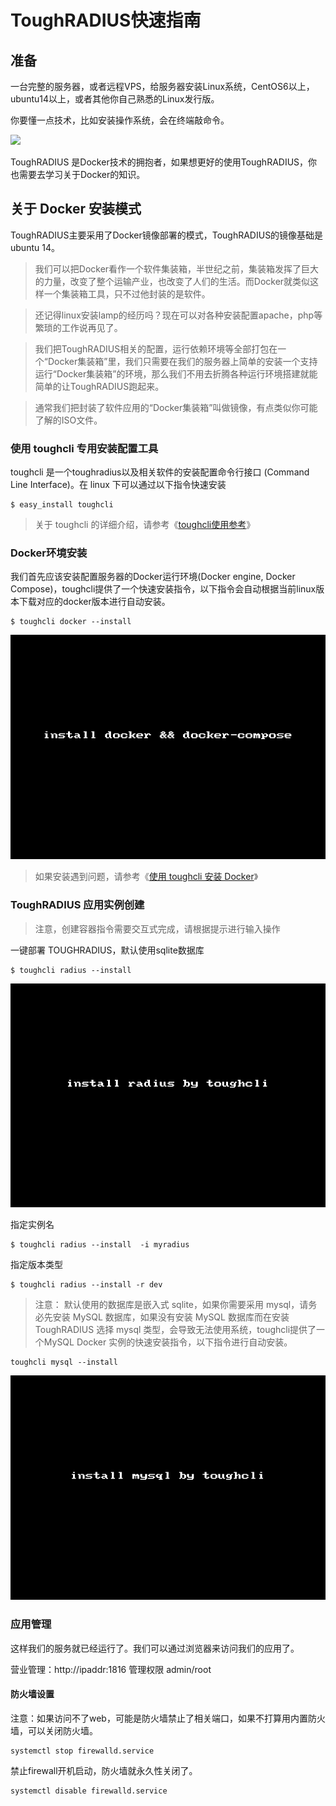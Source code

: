 # ToughRADIUS快速指南

## 准备

一台完整的服务器，或者远程VPS，给服务器安装Linux系统，CentOS6以上，ubuntu14以上，或者其他你自己熟悉的Linux发行版。

你要懂一点技术，比如安装操作系统，会在终端敲命令。

![][image-1]

ToughRADIUS 是Docker技术的拥抱者，如果想更好的使用ToughRADIUS，你也需要去学习关于Docker的知识。

## 关于 Docker 安装模式

ToughRADIUS主要采用了Docker镜像部署的模式，ToughRADIUS的镜像基础是ubuntu 14。

> 我们可以把Docker看作一个软件集装箱，半世纪之前，集装箱发挥了巨大的力量，改变了整个运输产业，也改变了人们的生活。而Docker就类似这样一个集装箱工具，只不过他封装的是软件。

> 还记得linux安装lamp的经历吗？现在可以对各种安装配置apache，php等繁琐的工作说再见了。

> 我们把ToughRADIUS相关的配置，运行依赖环境等全部打包在一个“Docker集装箱”里，我们只需要在我们的服务器上简单的安装一个支持运行“Docker集装箱”的环境，那么我们不用去折腾各种运行环境搭建就能简单的让ToughRADIUS跑起来。

> 通常我们把封装了软件应用的“Docker集装箱”叫做镜像，有点类似你可能了解的ISO文件。

### 使用 toughcli 专用安装配置工具

toughcli 是一个toughradius以及相关软件的安装配置命令行接口 (Command Line Interface)。在 linux 下可以通过以下指令快速安装

	$ easy_install toughcli 

> 关于 toughcli 的详细介绍，请参考《[toughcli使用参考](../toughcli/intro.md)》


### Docker环境安装

我们首先应该安装配置服务器的Docker运行环境(Docker engine, Docker Compose)，toughcli提供了一个快速安装指令，以下指令会自动根据当前linux版本下载对应的docker版本进行自动安装。

	$ toughcli docker --install

![](../imgs/docker_install.gif)

> 如果安装遇到问题，请参考《[使用 toughcli 安装 Docker](../toughcli/docker.md)》


### ToughRADIUS 应用实例创建

> 注意，创建容器指令需要交互式完成，请根据提示进行输入操作

一键部署 TOUGHRADIUS，默认使用sqlite数据库


    $ toughcli radius --install  

![](../imgs/toughcli_radius_install.gif)

指定实例名

    $ toughcli radius --install  -i myradius 

指定版本类型

    $ toughcli radius --install -r dev 


> 注意： 默认使用的数据库是嵌入式 sqlite，如果你需要采用 mysql，请务必先安装 MySQL 数据库，如果没有安装 MySQL 数据库而在安装 ToughRADIUS 选择 mysql 类型，会导致无法使用系统，toughcli提供了一个MySQL Docker 实例的快速安装指令，以下指令进行自动安装。


    toughcli mysql --install

![](../imgs/toughcli_mysql_install.gif)

### 应用管理

这样我们的服务就已经运行了。我们可以通过浏览器来访问我们的应用了。

营业管理：http://ipaddr:1816   管理权限 admin/root


#### 防火墙设置

注意：如果访问不了web，可能是防火墙禁止了相关端口，如果不打算用内置防火墙，可以关闭防火墙。

	systemctl stop firewalld.service

禁止firewall开机启动，防火墙就永久性关闭了。

	systemctl disable firewalld.service



[image-1]:	../imgs/docker.png